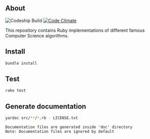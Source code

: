 ## About

![Codeship Build](https://codeship.com/projects/c3d003f0-217e-0134-77ad-1eef50e7a565/status?branch=develop)
[![Code Climate](https://codeclimate.com/github/AntonyBaasan/ruby-algorithms/badges/gpa.svg)](https://codeclimate.com/github/AntonyBaasan/ruby-algorithms)

This repository contains Ruby implementations of different famous Computer Science algorithms.

## Install

```bash
bundle install
```

## Test

```bash
rake test
```

## Generate documentation

```bash
yardoc src/**/*.rb - LICENSE.txt
```

    Documentation files are generated inside 'doc' directory
    Note: Documentation files are ignored by default
